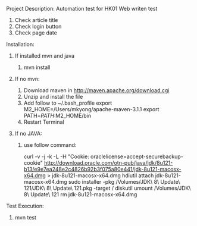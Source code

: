 Project Description:  Automation test for HK01 Web writen test

1. Check article title
2. Check login button
3. Check page date

Installation:
1. If installed mvn and java
    1. mvn install

2. If no mvn:
    1. Download maven in http://maven.apache.org/download.cgi
    2. Unzip and install the file
    3. Add follow to ~/.bash_profile
        export M2_HOME=/Users/mkyong/apache-maven-3.1.1
        export PATH=$PATH:$M2_HOME/bin 
    4. Restart Terminal

3. If no JAVA:
    1. use follow command:
    
        curl -v -j -k -L -H "Cookie: oraclelicense=accept-securebackup-cookie" http://download.oracle.com/otn-pub/java/jdk/8u121-b13/e9e7ea248e2c4826b92b3f075a80e441/jdk-8u121-macosx-x64.dmg > jdk-8u121-macosx-x64.dmg
        hdiutil attach jdk-8u121-macosx-x64.dmg
        sudo installer -pkg /Volumes/JDK\ 8\ Update\ 121/JDK\ 8\ Update\ 121.pkg -target /
        diskutil umount /Volumes/JDK\ 8\ Update\ 121
        rm jdk-8u121-macosx-x64.dmg

Test Execution:
1. mvn test